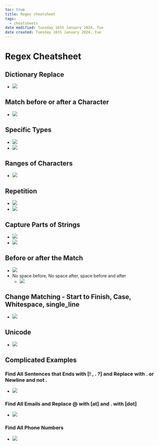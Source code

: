 ```yaml
---
toc: true
title: Regex cheatsheet
tags:
  - cheatsheets
date modified: Tuesday 16th January 2024, Tue
date created: Tuesday 16th January 2024, Tue
---
```


# Regex Cheatsheet


## Dictionary Replace
- ![](Pasted%20image%2020240116123647.webp)

## Match before or after a Character
- ![](Pasted%20image%2020240116115727.webp)

## Specific Types
- ![](Pasted%20image%2020240116115758.webp)
- ![](Pasted%20image%2020240116115811.webp)

## Ranges of Characters
- ![](Pasted%20image%2020240116115838.webp)

## Repetition
- ![](Pasted%20image%2020240116115858.webp)
- ![](Pasted%20image%2020240116120432.webp)

## Capture Parts of Strings
- ![](Pasted%20image%2020240116120053.webp)
- ![](Pasted%20image%2020240116120105.webp)

## Before or after the Match
- ![](Pasted%20image%2020240116120126.webp)
- No space before, No space after, space before and after
	- ![](Pasted%20image%2020240116123525.webp)

## Change Matching - Start to Finish, Case, Whitespace, single_line
- ![](Pasted%20image%2020240116120215.webp)

## Unicode
- ![](Pasted%20image%2020240116120233.webp)

## Complicated Examples

### Find All Sentences that Ends with [! , . ?] and Replace with . or Newline and not .
- ![](Pasted%20image%2020240116124756.webp)

### Find All Emails and Replace @ with [at] and . with [dot]
- ![](Pasted%20image%2020240116125538.webp)

### Find All Phone Numbers
- ![](Pasted%20image%2020240116125746.webp)
